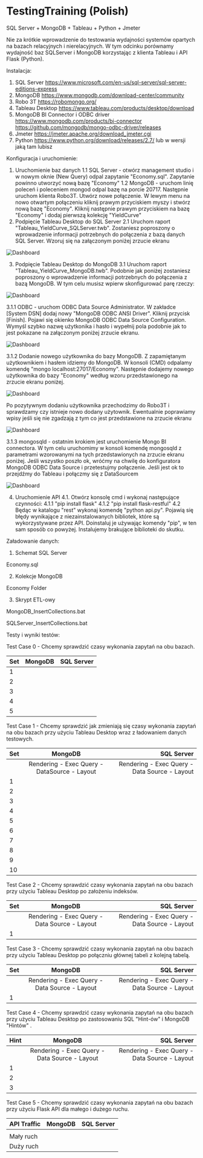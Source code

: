 # TestingTraining (Polish)
SQL Server + MongoDB + Tableau + Python + Jmeter

Nie za krótkie wprowadzenie do testowania wydajności systemów opartych na bazach relacyjnych i nierelacyjnych.
W tym odcinku porównamy wydajność baz SQLServer i MongoDB korzystając z klienta Tableau i API Flask (Python).

Instalacja:
1. SQL Server
https://www.microsoft.com/en-us/sql-server/sql-server-editions-express
2. MongoDB
https://www.mongodb.com/download-center/community
3. Robo 3T
https://robomongo.org/
4. Tableau Desktop
https://www.tableau.com/products/desktop/download
5. MongoDB BI Connector i ODBC driver
https://www.mongodb.com/products/bi-connector
https://github.com/mongodb/mongo-odbc-driver/releases
6. Jmeter 
https://jmeter.apache.org/download_jmeter.cgi
7. Python
https://www.python.org/download/releases/2.7/ lub w wersji jaką tam lubisz



Konfiguracja i uruchomienie:
1. Uruchomienie baz danych
1.1 SQL Server - otwórz management studio i w nowym oknie (New Query) odpal zapytanie "Economy.sql". Zapytanie powinno utworzyć nową bazę "Economy"
1.2 MongoDB - uruchom linię poleceń i poleceniem mongod odpal bazę na porcie 20717. Następnie uruchom klienta Robo3T. Utwórz nowe połączenie. W lewym menu na nowo otwartym połączeniu kliknij prawym przyciskiem myszy i stwórz nową bazę "Economy". Kliknij następnie prawym przyciskiem na bazę "Economy" i dodaj pierwszą kolekcję "YieldCurve"
2. Podpięcie Tableau Desktop do SQL Server 
2.1 Uruchom raport "Tableau_YieldCurve_SQLServer.twb". Zostaniesz poproszony o wprowadzenie informacji potrzebnych do połączenia z bazą danych SQL Server. Wzoruj się na załączonym poniżej zrzucie ekranu

![Dashboard](https://github.com/przemastro/performance-testing-training-polish/blob/master/TableauSQLServer.PNG)

3. Podpięcie Tableau Desktop do MongoDB
3.1 Uruchom raport "Tableau_YieldCurve_MongoDB.twb". Podobnie jak poniżej zostaniesz poproszony o wprowadzenie informacji potrzebnych do połączenia z bazą MongoDB. W tym celu musisz wpierw skonfigurować parę rzeczy:

![Dashboard](https://github.com/przemastro/performance-testing-training-polish/blob/master/TableauMongoDB.PNG)

3.1.1 ODBC - uruchom ODBC Data Source Administrator. W zakładce [System DSN] dodaj nowy "MongoDB ODBC ANSI Driver". Kliknij przycisk [Finish]. Pojawi się okienko MongoDB ODBC Data Source Configuration. Wymyśl szybko nazwę użytkonika i hasło i wypełnij pola podobnie jak to jest pokazane na załączonym poniżej zrzucie ekranu.

![Dashboard](https://github.com/przemastro/performance-testing-training-polish/blob/master/ODBC.PNG)

3.1.2 Dodanie nowego użytkownika do bazy MongoDB. Z zapamiętanym użytkownikiem i hasłem idziemy do MongoDB. W konsoli (CMD) odpalamy komendę "mongo localhost:27017/Economy". Następnie dodajemy nowego użytkownika do bazy "Economy" według wzoru przedstawionego na zrzucie ekranu poniżej. 

![Dashboard](https://github.com/przemastro/performance-testing-training-polish/blob/master/MongoConsole_AddUser.PNG)

Po pozytywnym dodaniu użytkownika przechodzimy do Robo3T i sprawdzamy czy istnieje nowo dodany użytownik. Ewentualnie poprawiamy wpisy jeśli się nie zgadzają z tym co jest przedstawione na zrzucie ekranu

![Dashboard](https://github.com/przemastro/performance-testing-training-polish/blob/master/robo3T_user.PNG)

3.1.3 mongosqld - ostatnim krokiem jest uruchomienie Mongo BI connectora. W tym celu uruchomimy w konsoli komendę mongosqld z parametrami wzorowanymi na tych przedstawionych na zrzucie ekranu poniżej. Jeśli wszystko poszło ok, wróćmy na chwilę do konfiguratora MongoDB ODBC Data Source i przetestujmy połączenie. Jeśli jest ok to przejdźmy do Tableau i połączmy się z DataSourcem 

![Dashboard](https://github.com/przemastro/performance-testing-training-polish/blob/master/mongosqld.PNG)

4. Uruchomienie API
4.1. Otwórz konsolę cmd i wykonaj następujące czynności:
4.1.1	"pip install flask"
4.1.2 "pip install flask-restful"
4.2 Będąc w katalogu "rest" wykonaj komendę "python api.py". Pojawią się błędy wynikające z niezainstalowanych bibliotek, które są wykorzystywane przez API. Doinstaluj je używając komendy "pip", w ten sam sposób co powyżej. Instalujemy brakujące biblioteki do skutku.



Załadowanie danych:
1. Schemat SQL Server

Economy.sql

2. Kolekcje MongoDB

Economy Folder

3. Skrypt ETL-owy

MongoDB_InsertCollections.bat

SQLServer_InsertCollections.bat


Testy i wyniki testów: 

Test Case 0 - Chcemy sprawdzić czasy wykonania zapytań na obu bazach.

| Set        | MongoDB           | SQL Server  |
| ------------- |:-------------:| -----:|
|  1   | |  |
|  2   | |  |
|  3   | |  |
|  4   | |  |
|  5   | |  |


Test Case 1 - Chcemy sprawdzić jak zmieniają się czasy wykonania zapytań na obu bazach przy użyciu Tableau Desktop wraz z ładowaniem danych testowych.

| Set        | MongoDB           | SQL Server  |
| ------------- |:-------------:| -----:|
|      | Rendering - Exec Query - DataSource - Layout | Rendering - Exec Query - Data Source - Layout |
|  1   | |  |
|  2   | |  |
|  3   | |  |
|  4   | |  |
|  5   | |  |
|  6   | |  |
|  7   | |  |
|  8   | |  |
|  9   | |  |
|  10  | |  |


Test Case 2 - Chcemy sprawdzić czasy wykonania zapytań na obu bazach przy użyciu Tableau Desktop po założeniu indeksów.

| Set        | MongoDB           | SQL Server  |
| ------------- |:-------------:| -----:|
|      | Rendering - Exec Query - Data Source - Layout | Rendering - Exec Query - Data Source - Layout |
|  1   | |  |


Test Case 3 - Chcemy sprawdzić czasy wykonania zapytań na obu bazach przy użyciu Tableau Desktop po połączniu głównej tabeli z kolejną tabelą.

| Set        | MongoDB           | SQL Server  |
| ------------- |:-------------:| -----:|
|      | Rendering - Exec Query - Data Source - Layout | Rendering - Exec Query - Data Source - Layout |
|  1   | |  |


Test Case 4 - Chcemy sprawdzić czasy wykonania zapytań na obu bazach przy użyciu Tableau Desktop po zastosowaniu SQL "Hint-ów" i MongoDB "Hintów" .

| Hint        | MongoDB           | SQL Server  |
| ------------- |:-------------:| -----:|
|      | Rendering - Exec Query - Data Source - Layout | Rendering - Exec Query - Data Source - Layout |
|  1   | |  |
|  2   | |  |
|  3   | |  |


Test Case 5 - Chcemy sprawdzić czasy wykonania zapytań na obu bazach przy użyciu Flask API dla małego i dużego ruchu.

| API Traffic        | MongoDB           | SQL Server  |
| ------------- |:-------------:| -----:|
|    |  | |
|  Mały ruch   | |  |
|  Duży ruch   | |  |
